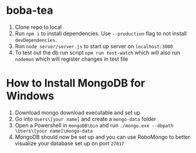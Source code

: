 # boba-tea

1. Clone repo to local
2. Run `npm i` to install dependencies. Use `--production` flag to not install `devDependencies`.
3. Run `node server/server.js` to start up server on `localhost:3000`
4. To test out the db run script `npm run test-watch` which will also run `nodemon` which will register changes in test file

# How to Install MongoDB for Windows

1. Download mongo download executable and set up
2. Go into `Users\[your name]` and create a `mongo-data` folder
3. Open a Powershell in `mongoDB\bin` and run `./mongo.exe --dbpath \Users\[your name]\mongo-data`
4. MongoDB should now be set up and you can use RoboMongo to better visualize your database set up on port `27017`
